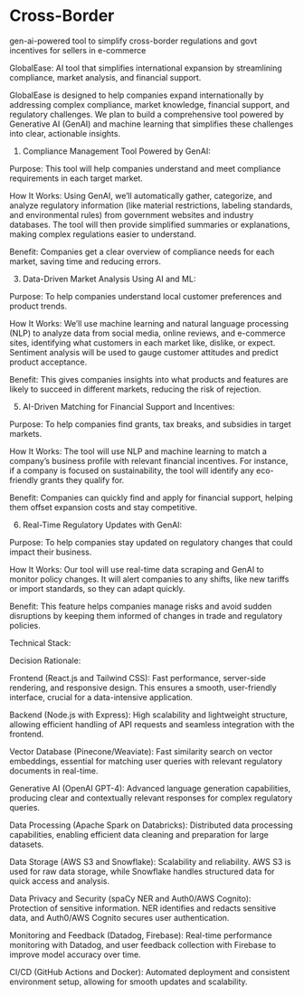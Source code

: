 # Cross-Border
gen-ai-powered tool to simplify cross-border  regulations and govt incentives for sellers in e-commerce


GlobalEase:  AI tool that simplifies international expansion by streamlining 
compliance, market analysis, and financial support.




 GlobalEase is designed to help companies expand internationally by 
addressing complex compliance, market knowledge, financial support, and 
regulatory challenges. We plan to build a comprehensive tool powered by 
Generative AI (GenAI) and machine learning that simplifies these 
challenges into clear, actionable insights.


 1) Compliance Management Tool Powered by GenAI:
    
 Purpose: This tool will help companies understand and meet compliance 
requirements in each target market.


 How It Works: Using GenAI, we’ll automatically gather, categorize, and 
analyze regulatory information (like material restrictions, labeling 
standards, and environmental rules) from government websites and 
industry databases. The tool will then provide simplified summaries or 
explanations, making complex regulations easier to understand.


 Benefit: Companies get a clear overview of compliance needs for each 
market, saving time and reducing errors.


 3) Data-Driven Market Analysis Using AI and ML:


 Purpose: To help companies understand local customer preferences and 
product trends. 


How It Works: We’ll use machine learning and natural language 
processing (NLP) to analyze data from social media, online reviews, and 
e-commerce sites, identifying what customers in each market like, dislike, 
or expect. Sentiment analysis will be used to gauge customer attitudes 
and predict product acceptance.


Benefit: This gives companies insights into what products and features 
are likely to succeed in different markets, reducing the risk of rejection.


 5) AI-Driven Matching for Financial Support and Incentives:


 Purpose: To help companies find grants, tax breaks, and subsidies in 
target markets.


 How It Works: The tool will use NLP and machine learning to match a 
company’s business profile with relevant financial incentives. For 
instance, if a company is focused on sustainability, the tool will identify 
any eco-friendly grants they qualify for.


 Benefit: Companies can quickly find and apply for financial support, 
helping them offset expansion costs and stay competitive.


 6) Real-Time Regulatory Updates with GenAI:

    
 Purpose: To help companies stay updated on regulatory changes that 
could impact their business.


 How It Works: Our tool will use real-time data scraping and GenAI to 
monitor policy changes. It will alert companies to any shifts, like new 
tariffs or import standards, so they can adapt quickly.


 Benefit: This feature helps companies manage risks and avoid sudden 
disruptions by keeping them informed of changes in trade and regulatory 
policies.


 Technical Stack: 
 
Decision Rationale:

 Frontend (React.js and Tailwind CSS): Fast performance, server-side 
rendering, and responsive design. This ensures a smooth, user-friendly 
interface, crucial for a data-intensive application.


 Backend (Node.js with Express):  High scalability and lightweight 
structure, allowing efficient handling of API requests and seamless 
integration with the frontend.


 Vector Database (Pinecone/Weaviate):  Fast similarity search on vector 
embeddings, essential for matching user queries with relevant regulatory 
documents in real-time.


 Generative AI (OpenAI GPT-4): Advanced language generation 
capabilities, producing clear and contextually relevant responses for 
complex regulatory queries.


 Data Processing (Apache Spark on Databricks): Distributed data 
processing capabilities, enabling efficient data cleaning and preparation 
for large datasets.


 Data Storage (AWS S3 and Snowflake): Scalability and reliability. AWS S3 
is used for raw data storage, while Snowflake handles structured data for 
quick access and analysis.


 Data Privacy and Security (spaCy NER and Auth0/AWS Cognito):  
Protection of sensitive information. NER identifies and redacts sensitive 
data, and Auth0/AWS Cognito secures user authentication.


 Monitoring and Feedback (Datadog, Firebase): Real-time performance 
monitoring with Datadog, and user feedback collection with Firebase to 
improve model accuracy over time.


 CI/CD (GitHub Actions and Docker): Automated deployment and 
consistent environment setup, allowing for smooth updates and 
scalability.

